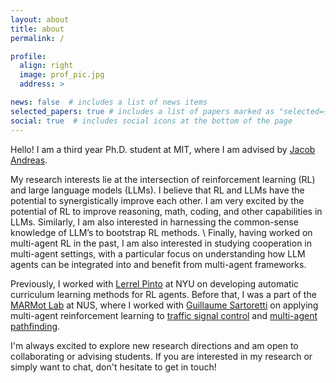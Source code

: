 ```yaml
---
layout: about
title: about
permalink: /

profile:
  align: right
  image: prof_pic.jpg
  address: >

news: false  # includes a list of news items
selected_papers: true # includes a list of papers marked as "selected={true}"
social: true  # includes social icons at the bottom of the page
---
```



Hello! I am a third year Ph.D. student at MIT, where I am advised by [Jacob Andreas][jacob]. 

My research interests lie at the intersection of reinforcement learning (RL) and large language models (LLMs).
I believe that RL and LLMs have the potential to synergistically improve each other. 
I am very excited by the potential of RL to improve reasoning, math, coding, and other capabilities in LLMs. 
Similarly, I am also interested in harnessing the common-sense knowledge of LLM’s to bootstrap RL methods. \\ 
Finally, having worked on multi-agent RL in the past, I am also interested in studying cooperation in multi-agent settings, with a particular focus on understanding how LLM agents can be integrated into and benefit from multi-agent frameworks. 

Previously, I worked with [Lerrel Pinto][lerrel] at NYU on developing automatic curriculum learning methods for RL agents. Before that, I was a part of the [MARMot Lab][marmot] at NUS, where I worked with [Guillaume Sartoretti][guillaume] on applying multi-agent reinforcement learning to [traffic signal control][traffic] and [multi-agent pathfinding][mapf]. 

I'm always excited to explore new research directions and am open to collaborating or advising students. If you are interested in my research or simply want to chat, don't hesitate to get in touch!


[marmot]: https://marmotlab.org
[guillaume]: https://marmotlab.org/bio.html
[cilvr]: https://wp.nyu.edu/cilvr/ 
[lerrel]: https://www.lerrelpinto.com 
[ntu]: https://www.ntu.edu.sg/
[curriculum]: https://lilianweng.github.io/lil-log/2020/01/29/curriculum-for-reinforcement-learning.html
[traffic]: https://marmotlab.org/projects/urban_traffic.html
[mapf]: https://ieeexplore.ieee.org/abstract/document/9366340
[cathy]: http://www.wucathy.com/blog/ 
[dylan]: https://algorithmicalignment.csail.mit.edu  
[jacob]: https://www.mit.edu/~jda/
